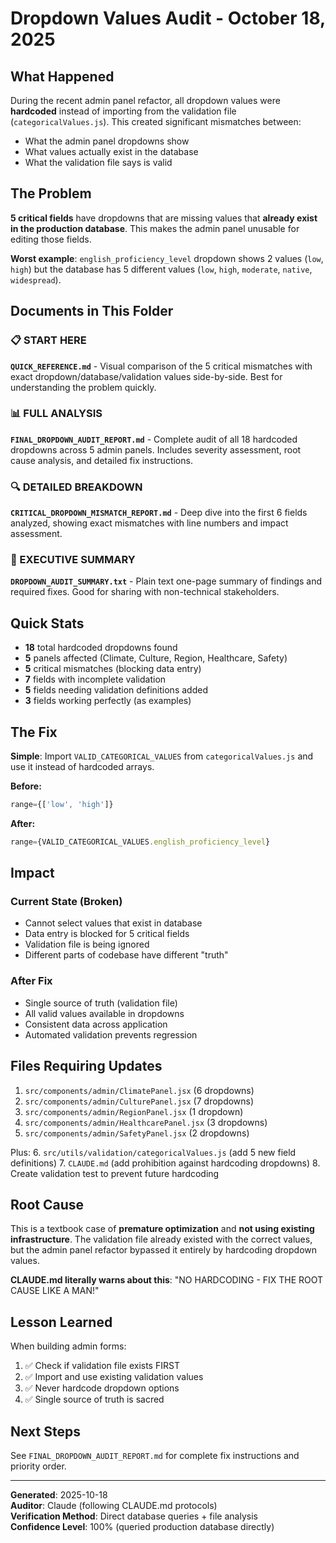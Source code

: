# Dropdown Values Audit - October 18, 2025

## What Happened

During the recent admin panel refactor, all dropdown values were **hardcoded** instead of importing from the validation file (`categoricalValues.js`). This created significant mismatches between:
- What the admin panel dropdowns show
- What values actually exist in the database
- What the validation file says is valid

## The Problem

**5 critical fields** have dropdowns that are missing values that **already exist in the production database**. This makes the admin panel unusable for editing those fields.

**Worst example**: `english_proficiency_level` dropdown shows 2 values (`low`, `high`) but the database has 5 different values (`low`, `high`, `moderate`, `native`, `widespread`).

## Documents in This Folder

### 📋 START HERE
**`QUICK_REFERENCE.md`** - Visual comparison of the 5 critical mismatches with exact dropdown/database/validation values side-by-side. Best for understanding the problem quickly.

### 📊 FULL ANALYSIS
**`FINAL_DROPDOWN_AUDIT_REPORT.md`** - Complete audit of all 18 hardcoded dropdowns across 5 admin panels. Includes severity assessment, root cause analysis, and detailed fix instructions.

### 🔍 DETAILED BREAKDOWN
**`CRITICAL_DROPDOWN_MISMATCH_REPORT.md`** - Deep dive into the first 6 fields analyzed, showing exact mismatches with line numbers and impact assessment.

### 📝 EXECUTIVE SUMMARY
**`DROPDOWN_AUDIT_SUMMARY.txt`** - Plain text one-page summary of findings and required fixes. Good for sharing with non-technical stakeholders.

## Quick Stats

- **18** total hardcoded dropdowns found
- **5** panels affected (Climate, Culture, Region, Healthcare, Safety)
- **5** critical mismatches (blocking data entry)
- **7** fields with incomplete validation
- **5** fields needing validation definitions added
- **3** fields working perfectly (as examples)

## The Fix

**Simple**: Import `VALID_CATEGORICAL_VALUES` from `categoricalValues.js` and use it instead of hardcoded arrays.

**Before:**
```javascript
range={['low', 'high']}
```

**After:**
```javascript
range={VALID_CATEGORICAL_VALUES.english_proficiency_level}
```

## Impact

### Current State (Broken)
- Cannot select values that exist in database
- Data entry is blocked for 5 critical fields
- Validation file is being ignored
- Different parts of codebase have different "truth"

### After Fix
- Single source of truth (validation file)
- All valid values available in dropdowns
- Consistent data across application
- Automated validation prevents regression

## Files Requiring Updates

1. `src/components/admin/ClimatePanel.jsx` (6 dropdowns)
2. `src/components/admin/CulturePanel.jsx` (7 dropdowns)
3. `src/components/admin/RegionPanel.jsx` (1 dropdown)
4. `src/components/admin/HealthcarePanel.jsx` (3 dropdowns)
5. `src/components/admin/SafetyPanel.jsx` (2 dropdowns)

Plus:
6. `src/utils/validation/categoricalValues.js` (add 5 new field definitions)
7. `CLAUDE.md` (add prohibition against hardcoding dropdowns)
8. Create validation test to prevent future hardcoding

## Root Cause

This is a textbook case of **premature optimization** and **not using existing infrastructure**. The validation file already existed with the correct values, but the admin panel refactor bypassed it entirely by hardcoding dropdown values.

**CLAUDE.md literally warns about this**: "NO HARDCODING - FIX THE ROOT CAUSE LIKE A MAN!"

## Lesson Learned

When building admin forms:
1. ✅ Check if validation file exists FIRST
2. ✅ Import and use existing validation values
3. ✅ Never hardcode dropdown options
4. ✅ Single source of truth is sacred

## Next Steps

See `FINAL_DROPDOWN_AUDIT_REPORT.md` for complete fix instructions and priority order.

---

**Generated**: 2025-10-18  
**Auditor**: Claude (following CLAUDE.md protocols)  
**Verification Method**: Direct database queries + file analysis  
**Confidence Level**: 100% (queried production database directly)
